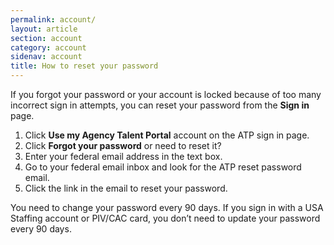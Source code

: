 ```yaml
---
permalink: account/
layout: article
section: account
category: account
sidenav: account
title: How to reset your password
---
```


If you forgot your password or your account is locked because of too many incorrect sign in attempts, you can reset your password from the **Sign in** page.

1. Click **Use my Agency Talent Portal** account on the ATP sign in page.
2. Click **Forgot your password** or need to reset it?
3. Enter your federal email address in the text box.
4. Go to your federal email inbox and look for the ATP reset password email.
5. Click the link in the email to reset your password.

You need to change your password every 90 days. If you sign in with a USA Staffing account or PIV/CAC card, you don’t need to update your password every 90 days.

